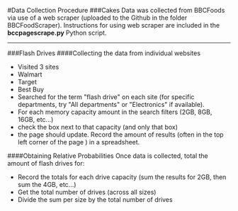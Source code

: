 #Data Collection Procedure
###Cakes
Data was collected from BBCFoods via use of a web scraper (uploaded to the Github in the folder BBCFoodScraper). Instructions for using web scraper are included in the **bccpagescrape.py** Python script.

------------
###Flash Drives
####Collecting the data from individual websites
- Visited 3 sites
 - Walmart
 - Target
 - Best Buy
- Searched for the term "flash drive" on each site (for specific departments, try "All departments" or "Electronics" if available).
- For each memory capacity amount in the search filters (2GB, 8GB, 16GB, etc...)
 - check the box next to that capacity (and only that box)
 - the page should update. Record the amount of results (often in the top left corner of the page ) in a spreadsheet.

####Obtaining Relative Probabilities
 Once data is collected, total the amount of flash drives for:
  - Record the totals for each drive capacity (sum the results for 2GB, then sum the 4GB, etc...)
  - Get the total number of drives (across all sizes)
  - Divide the sum per size by the total number of drives
